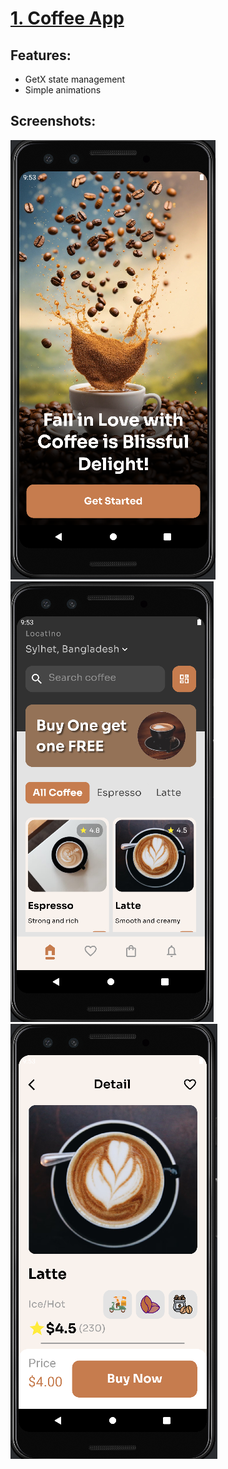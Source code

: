 # [1. Coffee App](coffe_app)

## Features:
- GetX state management
- Simple animations

## Screenshots:
![App Screenshot 1](https://github.com/md-Shahruk/flutter_Project/blob/main/coffe_app/assets/coffee/appimage1.png)
![App Screenshot 2](https://github.com/md-Shahruk/flutter_Project/blob/main/coffe_app/assets/coffee/appimage2.png)
![App Screenshot 3](https://github.com/md-Shahruk/flutter_Project/blob/main/coffe_app/assets/coffee/appimage3.png)

